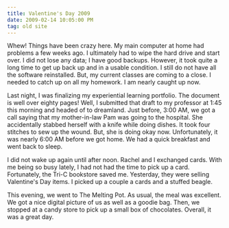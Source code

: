 ```yaml
---
title: Valentine's Day 2009
date: 2009-02-14 10:05:00 PM
tag: old site
---
```


Whew! Things have been crazy here. My main computer at home had problems a few weeks ago. I ultimately had to wipe the hard drive and start over. I did not lose any data; I have good backups. However, it took quite a long time to get up back up and in a usable condition. I still do not have all the software reinstalled. But, my current classes are coming to a close. I needed to catch up on all my homework. I am nearly caught up now.

Last night, I was finalizing my experiential learning portfolio. The document is well over eighty pages! Well, I submitted that draft to my professor at 1:45 this morning and headed of to dreamland. Just before, 3:00 AM, we got a call saying that my mother-in-law Pam was going to the hospital. She accidentally stabbed herself with a knife while doing dishes. It took four stitches to sew up the wound. But, she is doing okay now. Unfortunately, it was nearly 6:00 AM before we got home. We had a quick breakfast and went back to sleep.

I did not wake up again until after noon. Rachel and I exchanged cards. With me being so busy lately, I had not had the time to pick up a card. Fortunately, the Tri-C bookstore saved me. Yesterday, they were selling Valentine's Day items. I picked up a couple a cards and a stuffed beagle.

This evening, we went to The Melting Pot. As usual, the meal was excellent. We got a nice digital picture of us as well as a goodie bag. Then, we stopped at a candy store to pick up a small box of chocolates. Overall, it was a great day.

